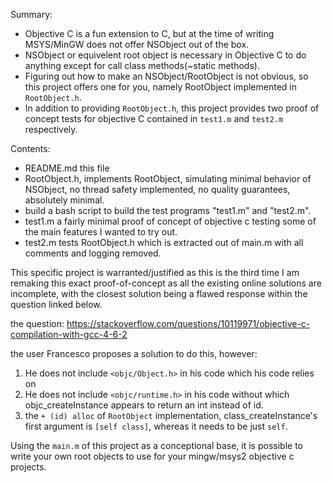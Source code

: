 Summary:
- Objective C is a fun extension to C, but at the time of writing MSYS/MinGW does not offer NSObject out of the box. 
- NSObject or equivelent root object is necessary in Objective C to do anything except for call class methods(~static methods).
- Figuring out how to make an NSObject/RootObject is not obvious, so this project offers one for you, namely RootObject implemented in `RootObject.h`.
- In addition to providing `RootObject.h`, this project provides two proof of concept tests for objective C contained in `test1.m` and `test2.m` respectively.

Contents:
- README.md this file
- RootObject.h, implements RootObject, simulating minimal behavior of NSObject, no thread safety implemented, no quality guarantees, absolutely minimal.
- build a bash script to build the test programs "test1.m" and "test2.m".
- test1.m a fairly minimal proof of concept of objective c testing some of the main features I wanted to try out.
- test2.m tests RootObject.h which is extracted out of main.m with all comments and logging removed.

This specific project is warranted/justified as this is the third time I am remaking this exact proof-of-concept as all the existing online solutions are incomplete, with the closest solution being a flawed response within the question linked below. 

the question: https://stackoverflow.com/questions/10119971/objective-c-compilation-with-gcc-4-6-2

the user Francesco proposes a solution to do this, however: 
1. He does not include `<objc/Object.h>` in his code which his code relies on
2. He does not include `<objc/runtime.h>` in his code without which objc_createInstance appears to return an int instead of id.
3. the `+ (id) alloc` of `RootObject` implementation, class_createInstance's first argument is `[self class]`, whereas it 
    needs to be just `self`.

Using the `main.m` of this project as a conceptional base, it is possible to write your own root objects to use for your mingw/msys2 objective c projects.
